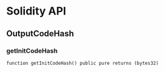 # Solidity API

## OutputCodeHash

### getInitCodeHash

```solidity
function getInitCodeHash() public pure returns (bytes32)
```

